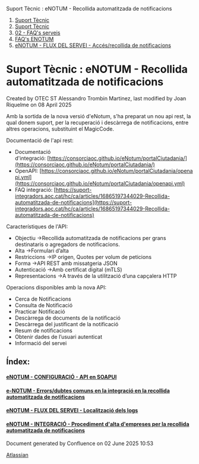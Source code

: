 Suport Tècnic : eNOTUM - Recollida automatitzada de notificacions  

1.  [Suport Tècnic](index.md)
2.  [Suport Tècnic](13893782.md)
3.  [02 - FAQ's serveis](26313393.md)
4.  [FAQ's ENOTUM](28705561.md)
5.  [eNOTUM - FLUX DEL SERVEI - Accés/recollida de notificacions](28706661.md)

Suport Tècnic : eNOTUM - Recollida automatitzada de notificacions
=================================================================

Created by OTEC ST Alessandro Trombin Martinez, last modified by Joan Riquelme on 08 April 2025

Amb la sortida de la nova versió d'eNotum, s'ha preparat un nou api rest, la qual donem suport, per la recuperació i descàrrega de notificacions, entre altres operacions, substituint el MagicCode.

Documentació de l'api rest: 

*   Documentació d'integració: [https://consorciaoc.github.io/eNotum/portalCiutadania/](https://consorciaoc.github.io/eNotum/portalCiutadania/)
*   OpenAPI: [https://consorciaoc.github.io/eNotum/portalCiutadania/openapi.yml](https://consorciaoc.github.io/eNotum/portalCiutadania/openapi.yml)
*   FAQ integració: [https://suport-integradors.aoc.cat/hc/ca/articles/16865197344029-Recollida-automatitzada-de-notificacions](https://suport-integradors.aoc.cat/hc/ca/articles/16865197344029-Recollida-automatitzada-de-notificacions)

  

Característiques de l'API:

*   Objectiu →Recollida automatitzada de notificacions per grans destinataris o agregadors de notificacions.
*   Alta →Formulari d’alta
*   Restriccions →IP origen, Quotes per volum de peticions
*   Forma →API REST amb missatgeria JSON
*   Autenticació →Amb certificat digital (mTLS)
*   Representacions →A través de la utilització d’una capçalera HTTP

Operacions disponibles amb la nova API:

*   Cerca de Notificacions
*   Consulta de Notificació
*   Practicar Notificació
*   Descàrrega de documents de la notificació
*   Descàrrega del justificant de la notificació
*   Resum de notificacions
*   Obtenir dades de l’usuari autenticat
*   Informació del servei

  

Índex:
------

#### [eNOTUM - CONFIGURACIÓ - API en SOAPUI](100009195.md)

#### [e-NOTUM - Errors/dubtes comuns en la integració en la recollida automatitzada de notificacions](128647366.md)

#### [eNOTUM - FLUX DEL SERVEI - Localització dels logs](100009529.md)

#### [eNOTUM - INTEGRACIÓ - Procediment d'alta d'empreses per la recollida automatitzada de notificacions](24216292.md)

Document generated by Confluence on 02 June 2025 10:53

[Atlassian](http://www.atlassian.com/)